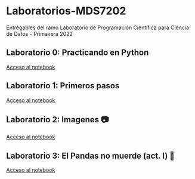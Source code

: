 # Laboratorios-MDS7202
Entregables del ramo Laboratorio de Programación Científica para Ciencia de Datos - Primavera 2022

## Laboratorio 0: Practicando en Python
[Acceso al notebook](Lab_0/Lab_0.ipynb)

## Laboratorio 1: Primeros pasos
[Acceso al notebook](Lab_1/Lab_1.ipynb)

## Laboratorio 2: Imagenes 📷
[Acceso al notebook](Lab_2/Lab_2.ipynb)

## Laboratorio 3: El Pandas no muerde (act. I) 🐼
[Acceso al notebook](Lab_3/Laboratorio3_enunciado.ipynb)
